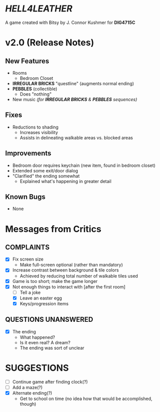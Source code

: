 # *HELL4LEATHER*
A game created with Bitsy by J. Connor Kushmer for **DIG4715C**

# v2.0 (Release Notes)

## New Features
- Rooms
  - Bedroom Closet
- **IRREGULAR BRICKS** "questline" (augments normal ending)
- **PEBBLES** (collectible)
  - Does "nothing"
- New music _(for **IRREGULAR BRICKS** & **PEBBLES** sequences)_

## Fixes
- Reductions to shading
  - Increases visibility
  - Assists in delineating walkable areas vs. blocked areas

## Improvements
- Bedroom door requires keychain (new item, found in bedroom closet)
- Extended some exit/door dialog
- "Clarified" the ending somewhat
  - Explained what's happening in greater detail

## Known Bugs
- None

# Messages from Critics

## COMPLAINTS
- [x] Fix screen size
  - Make full-screen optional (rather than mandatory)
- [x] Increase contrast between background & tile colors
  - Achieved by reducing total number of walkable tiles used
- [x] Game is too short; make the game longer
- [x] Not enough things to interact with [after the first room]
  - [ ] Tell a joke
  - [x] Leave an easter egg
  - [x] Keys/progression items

## QUESTIONS UNANSWERED
- [x] The ending
  - What happened?
  - Is it even real? A dream?
  - The ending was sort of unclear

# SUGGESTIONS
- [ ] Continue game after finding clock(?)
- [ ] Add a maze(?)
- [x] Alternate ending(?)
  - Get to school on time (no idea how that would be accomplished, though)
